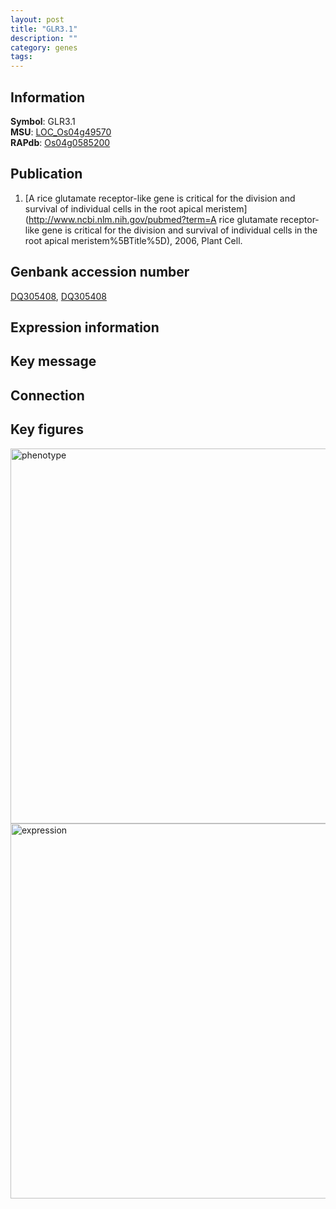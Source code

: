 ```yaml
---
layout: post
title: "GLR3.1"
description: ""
category: genes
tags: 
---
```


## Information
__Symbol__: GLR3.1  
__MSU__: [LOC_Os04g49570](http://rice.plantbiology.msu.edu/cgi-bin/ORF_infopage.cgi?orf=LOC_Os04g49570)  
__RAPdb__: [Os04g0585200](http://rapdb.dna.affrc.go.jp/viewer/gbrowse_details/irgsp1?name=Os04g0585200)  

## Publication
1. [A rice glutamate receptor-like gene is critical for the division and survival of individual cells in the root apical meristem](http://www.ncbi.nlm.nih.gov/pubmed?term=A rice glutamate receptor-like gene is critical for the division and survival of individual cells in the root apical meristem%5BTitle%5D), 2006, Plant Cell.

## Genbank accession number
[DQ305408](http://www.ncbi.nlm.nih.gov/nuccore/DQ305408), [DQ305408](http://www.ncbi.nlm.nih.gov/nuccore/DQ305408)  

## Expression information

## Key message

## Connection

## Key figures
<img src="http://ricencode.github.io/images/GLR3.1.pheno.png" alt="phenotype"  style="width: 600px;"/>

<img src="http://ricencode.github.io/images/GLR3.1.exp.png" alt="expression"  style="width: 600px;"/>


